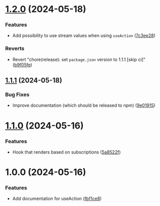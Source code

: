 # [1.2.0](https://github.com/juwel-development/LIB-react-observable-tools/compare/v1.1.1...v1.2.0) (2024-05-18)


### Features

* Add possibility to use stream values when using `useAction` ([7c3ee28](https://github.com/juwel-development/LIB-react-observable-tools/commit/7c3ee28f1176f12460e96feb0969aaa0c6babecc))


### Reverts

* Revert "chore(release): set `package.json` version to 1.1.1 [skip ci]" ([b9f05fe](https://github.com/juwel-development/LIB-react-observable-tools/commit/b9f05fe5d436693a3c098d10f5fd2089b2f8f533))

## [1.1.1](https://github.com/juwel-development/LIB-react-observable-tools/compare/v1.1.0...v1.1.1) (2024-05-18)

### Bug Fixes

* Improve documentation (which should be released to npm) ([9e01915](https://github.com/juwel-development/LIB-react-observable-tools/commit/9e01915ba90e60584566672902bdebe2bc8b97c1))

# [1.1.0](https://github.com/juwel-development/LIB-react-observable-tools/compare/v1.0.0...v1.1.0) (2024-05-16)


### Features

* Hook that renders based on subscriptions ([5a8522f](https://github.com/juwel-development/LIB-react-observable-tools/commit/5a8522ffe30f31ca2f3fb35b87b7933444c1445c))

# 1.0.0 (2024-05-16)

### Features

* Add documentation for useAction ([fbf1ce8](https://github.com/juwel-development/LIB-react-observable-tools/commit/fbf1ce85c3ed1c1d435c93cd473864e2c87e29d3))
